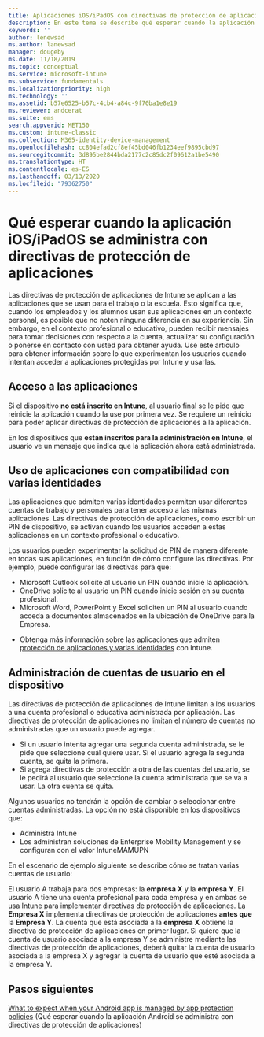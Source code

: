 ```yaml
---
title: Aplicaciones iOS/iPadOS con directivas de protección de aplicaciones
description: En este tema se describe qué esperar cuando la aplicación iOS/iPadOS está administrada por directivas de protección de aplicaciones.
keywords: ''
author: lenewsad
ms.author: lanewsad
manager: dougeby
ms.date: 11/18/2019
ms.topic: conceptual
ms.service: microsoft-intune
ms.subservice: fundamentals
ms.localizationpriority: high
ms.technology: ''
ms.assetid: b57e6525-b57c-4cb4-a84c-9f70ba1e8e19
ms.reviewer: andcerat
ms.suite: ems
search.appverid: MET150
ms.custom: intune-classic
ms.collection: M365-identity-device-management
ms.openlocfilehash: cc804efad2cf8ef45bd046fb1234eef9895cbd97
ms.sourcegitcommit: 3d895be2844bda2177c2c85dc2f09612a1be5490
ms.translationtype: HT
ms.contentlocale: es-ES
ms.lasthandoff: 03/13/2020
ms.locfileid: "79362750"
---
```

# <a name="what-to-expect-when-your-iosipados-app-is-managed-by-app-protection-policies"></a>Qué esperar cuando la aplicación iOS/iPadOS se administra con directivas de protección de aplicaciones

Las directivas de protección de aplicaciones de Intune se aplican a las aplicaciones que se usan para el trabajo o la escuela. Esto significa que, cuando los empleados y los alumnos usan sus aplicaciones en un contexto personal, es posible que no noten ninguna diferencia en su experiencia. Sin embargo, en el contexto profesional o educativo, pueden recibir mensajes para tomar decisiones con respecto a la cuenta, actualizar su configuración o ponerse en contacto con usted para obtener ayuda. Use este artículo para obtener información sobre lo que experimentan los usuarios cuando intentan acceder a aplicaciones protegidas por Intune y usarlas.  

## <a name="access-apps"></a>Acceso a las aplicaciones

Si el dispositivo **no está inscrito en Intune**, al usuario final se le pide que reinicie la aplicación cuando la use por primera vez. Se requiere un reinicio para poder aplicar directivas de protección de aplicaciones a la aplicación.

<!--- The following screenshot from the Skype app illustrates this restart request: --->

<!---  ![Screenshot of the iOS/iPadOS device showing PIN prompt](./media/end-user-mam-apps-ios/iOS_AppPINPrompt.png) --->

En los dispositivos que **están inscritos para la administración en Intune**, el usuario ve un mensaje que indica que la aplicación ahora está administrada.

## <a name="use-apps-with-multi-identity-support"></a>Uso de aplicaciones con compatibilidad con varias identidades

Las aplicaciones que admiten varias identidades permiten usar diferentes cuentas de trabajo y personales para tener acceso a las mismas aplicaciones. Las directivas de protección de aplicaciones, como escribir un PIN de dispositivo, se activan cuando los usuarios acceden a estas aplicaciones en un contexto profesional o educativo.   

Los usuarios pueden experimentar la solicitud de PIN de manera diferente en todas sus aplicaciones, en función de cómo configure las directivas.  Por ejemplo, puede configurar las directivas para que:       
* Microsoft Outlook solicite al usuario un PIN cuando inicie la aplicación. 
* OneDrive solicite al usuario un PIN cuando inicie sesión en su cuenta profesional.  
* Microsoft Word, PowerPoint y Excel soliciten un PIN al usuario cuando acceda a documentos almacenados en la ubicación de OneDrive para la Empresa.  

- Obtenga más información sobre las aplicaciones que admiten [protección de aplicaciones y varias identidades](https://www.microsoft.com/cloud-platform/microsoft-intune-apps) con Intune.  

## <a name="manage-user-accounts-on-the-device"></a>Administración de cuentas de usuario en el dispositivo  

Las directivas de protección de aplicaciones de Intune limitan a los usuarios a una cuenta profesional o educativa administrada por aplicación. Las directivas de protección de aplicaciones no limitan el número de cuentas no administradas que un usuario puede agregar.   

- Si un usuario intenta agregar una segunda cuenta administrada, se le pide que seleccione cuál quiere usar. Si el usuario agrega la segunda cuenta, se quita la primera.
- Si agrega directivas de protección a otra de las cuentas del usuario, se le pedirá al usuario que seleccione la cuenta administrada que se va a usar. La otra cuenta se quita. 

Algunos usuarios no tendrán la opción de cambiar o seleccionar entre cuentas administradas. La opción no está disponible en los dispositivos que:
* Administra Intune  
* Los administran soluciones de Enterprise Mobility Management y se configuran con el valor IntuneMAMUPN 

En el escenario de ejemplo siguiente se describe cómo se tratan varias cuentas de usuario:  

El usuario A trabaja para dos empresas: la **empresa X** y la **empresa Y**. El usuario A tiene una cuenta profesional para cada empresa y en ambas se usa Intune para implementar directivas de protección de aplicaciones. La **Empresa X** implementa directivas de protección de aplicaciones **antes que** la **Empresa Y**. La cuenta que está asociada a la **empresa X** obtiene la directiva de protección de aplicaciones en primer lugar. Si quiere que la cuenta de usuario asociada a la empresa Y se administre mediante las directivas de protección de aplicaciones, deberá quitar la cuenta de usuario asociada a la empresa X y agregar la cuenta de usuario que esté asociada a la empresa Y.  

## <a name="next-steps"></a>Pasos siguientes

[What to expect when your Android app is managed by app protection policies](end-user-mam-apps-android.md) (Qué esperar cuando la aplicación Android se administra con directivas de protección de aplicaciones)
